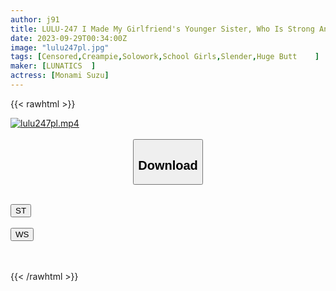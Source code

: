 ```yaml
---
author: j91
title: LULU-247 I Made My Girlfriend's Younger Sister, Who Is Strong And Boyish, Drink An Aphrodisiac And Continue To Tease Her By Inserting 1cm Of The Tip, And Made Her Ejaculate With A Piston That Hits The Back Of Her Vagina, Making Her Into A Sexual Creampie Meat Urinal. Monami Suzu
date: 2023-09-29T00:34:00Z
image: "lulu247pl.jpg"
tags: [Censored,Creampie,Solowork,School Girls,Slender,Huge Butt	]
maker: [LUNATICS  ]
actress: [Monami Suzu]
---
```



{{< rawhtml >}}

<div class="video" data-videoid="Gpm6p7W99Wu1RQW">
    <a href="javascript:;">
        <img src="https://my.j91.asia/posts/lulu247pl/lulu247pl.jpg" width="WIDTH" height="HEIGHT" alt="lulu247pl.mp4" loading="lazy">
    </a>
</div>

<script type="text/javascript" src="https://j91.asia/asset/on-demand-st.js"></script>

<br>
  <link rel="stylesheet" href="https://j91.asia/asset/bs5.css">
  
  <center>
  <button class="btn btn-primary" type="button" data-bs-toggle="collapse" data-bs-target=".multi-collapse" aria-expanded="false" aria-controls="multiCollapseExample1 multiCollapseExample2"><h2>Download</h2></button></center>
</p>
<div class="row">
  <div class="col">
    <div class="collapse multi-collapse" id="multiCollapseExample1">
      <div class="card card-body">
	      	      <br>
<div class="buttons">  
<a href="https://streamtape.to/v/Gpm6p7W99Wu1RQW"><button class="btn-hover color-3"><i class="fa fa-download"></i> ST</button></a></div>
    </div>
  </div>
</div>
  <div class="col">
    <div class="collapse multi-collapse" id="multiCollapseExample2">
      <div class="card card-body">
	      <br>
<div class="buttons">
    <a href="https://wolfstream.tv/2de3yubeksro"><button class="btn-hover color-9"><i class="fa fa-download"></i> WS</button></a></div>
<br><br>
      </div>
    </div>
  </div>
</div>

{{< /rawhtml >}}
